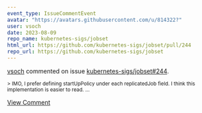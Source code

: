 ```yaml
---
event_type: IssueCommentEvent
avatar: "https://avatars.githubusercontent.com/u/814322?"
user: vsoch
date: 2023-08-09
repo_name: kubernetes-sigs/jobset
html_url: https://github.com/kubernetes-sigs/jobset/pull/244
repo_url: https://github.com/kubernetes-sigs/jobset
---
```


<a href='https://github.com/vsoch' target='_blank'>vsoch</a> commented on issue <a href='https://github.com/kubernetes-sigs/jobset/pull/244' target='_blank'>kubernetes-sigs/jobset#244</a>.

<small>> IMO, I prefer defining startUpPolicy under each replicatedJob field. I think this implementation is easier to read....</small>

<a href='https://github.com/kubernetes-sigs/jobset/pull/244' target='_blank'>View Comment</a>